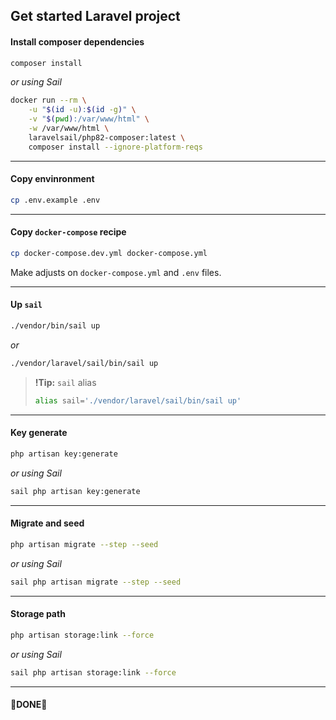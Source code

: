 ## Get started Laravel project


#### Install composer dependencies
```sh
composer install
```

*or using Sail*

```sh
docker run --rm \
    -u "$(id -u):$(id -g)" \
    -v "$(pwd):/var/www/html" \
    -w /var/www/html \
    laravelsail/php82-composer:latest \
    composer install --ignore-platform-reqs
```

-----

#### Copy envinronment

```sh
cp .env.example .env
```

-----

#### Copy `docker-compose` recipe

```sh
cp docker-compose.dev.yml docker-compose.yml
```

Make adjusts on `docker-compose.yml` and `.env` files.

-----

#### Up `sail`

```sh
./vendor/bin/sail up
```
*or*

```sh
./vendor/laravel/sail/bin/sail up
```

> **!Tip:** `sail` alias
> ```sh
> alias sail='./vendor/laravel/sail/bin/sail up'
> ```

-----

#### Key generate
```sh
php artisan key:generate

```
*or using Sail*

```sh
sail php artisan key:generate
```

-----

#### Migrate and seed
```sh
php artisan migrate --step --seed
```

*or using Sail*

```sh
sail php artisan migrate --step --seed
```

-----

#### Storage path
```sh
php artisan storage:link --force
```

*or using Sail*

```sh
sail php artisan storage:link --force
```

-----

#### 🎊DONE🎉
